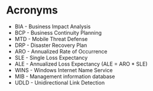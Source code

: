 # Acronyms

- BIA - Business Impact Analysis
- BCP - Business Continuity Planning
- MTD - Mobile Threat Defense
- DRP - Disaster Recovery Plan
- ARO - Annualized Rate of Occurrence 
- SLE - Single Loss Expectancy
- ALE - Annualized Loss Expectancy (ALE = ARO * SLE)
- WINS - Windows Internet Name Service
- MIB - Management information database
- UDLD - Unidirectional Link Detection